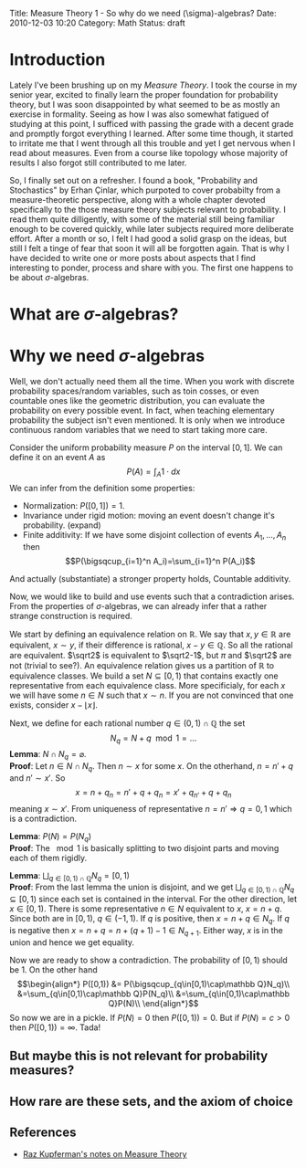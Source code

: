 Title: Measure Theory 1 - So why do we need \(\sigma\)-algebras?
Date: 2010-12-03 10:20
Category: Math
Status: draft

# Introduction 

Lately I've been brushing up on my *Measure Theory*. I took the course in my senior year, excited to finally learn the proper foundation for probability theory, but I was soon disappointed by what seemed to be as mostly an exercise in formality. Seeing as how I was also somewhat fatigued of studying at this point, I sufficed with passing the grade with a decent grade and promptly forgot everything I learned. After some time though, it started to irritate me that I went through all this trouble and yet I get nervous when I read about measures. Even from a course like topology whose majority of results I also forgot still contributed to me later. 

So, I finally set out on a refresher. I found a book, "Probability and Stochastics" by Erhan Çinlar, which purpoted to cover probabilty from a measure-theoretic perspective, along with a whole chapter devoted specifically to the those measure theory subjects relevant to probability. I read them quite dilligently, with some of the material still being familiar enough to be covered quickly, while later subjects required more deliberate effort. After a month or so, I felt I had good a solid grasp on the ideas, but still I felt a tinge of fear that soon it will all be forgotten again. That is why I have decided to write one or more posts about aspects that I find interesting to ponder, process and share with you. The first one happens to be about $\sigma$-algebras.

# What are $\sigma$-algebras?


# Why we need $\sigma$-algebras

Well, we don't actually need them all the time. When you work with discrete probability spaces/random variables, such as toin cosses, or even countable ones like the geometric distribution, you can evaluate the probability on every possible event. In fact, when teaching elementary probability the subject isn't even mentioned. It is only when we introduce continuous random variables that we need to start taking more care.

Consider the uniform probability measure $P$ on the interval $[0,1]$. We can define it on an event $A$ as
$$P(A)=\int_{A}1\cdot dx$$
We can infer from the definition some properties:
- Normalization: $P([0,1])=1$.
- Invariance under rigid motion: moving an event doesn't change it's probability. (expand)
- Finite additivity: If we have some disjoint collection of events $A_1,\dots, A_n$ then
$$P(\bigsqcup_{i=1}^n A_i)=\sum_{i=1}^n P(A_i)$$

And actually (substantiate) a stronger property holds, Countable additivity.

Now, we would like to build and use events such that a contradiction arises. From the properties of $\sigma$-algebras, we can already infer that a rather strange construction is required. 

We start by defining an equivalence relation on $\mathbb R$. We say that $x,y\in\mathbb R$ are equivalent, $x\sim y$, if their difference is rational, $x-y\in\mathbb Q$. So all the rational are equivalent. $\sqrt2$ is equivalent to $\sqrt2-1$, but $\pi$ and $\sqrt2$ are not (trivial to see?). An equivalence relation gives us a partition of $\mathbb R$ to equivalence classes. We build a set $N\subseteq [0,1)$ that contains exactly one representative from each equivalence class. More specificialy, for each $x$ we will have some $n\in N$ such that $x\sim n$. If you are not convinced that one exists, consider $x-\lfloor x\rfloor$. 
<!-- Still, to build such set, we need to "choose" a representative from each  -->
Next, we define for each rational number $q\in (0,1)\cap\mathbb Q$ the set
$$N_q=N+q\mod 1=\dots$$
**Lemma**: $N\cap N_q=\varnothing$.  
**Proof**: Let $n\in N\cap N_q$. Then $n\sim x$ for some $x$. On the otherhand, $n=n'+q$ and $n'\sim x'$. So
$$x=n+q_n=n'+q+q_n=x'+q_{n'}+q+q_n$$
meaning $x\sim x'$. From uniqueness of representative $n=n'\Rightarrow q=0,1$ which is a contradiction.

**Lemma**: $P(N)=P(N_q)$  
**Proof**: The $\mod 1$ is basically splitting to two disjoint parts and moving each of them rigidly.

**Lemma**: $\bigsqcup_{q\in[0,1)\cap\mathbb Q}N_q=[0,1)$  
**Proof**: From the last lemma the union is disjoint, and we get $\bigsqcup_{q\in[0,1)\cap\mathbb Q}N_q\subseteq [0,1)$ since each set is contained in the interval. For the other direction, let $x\in[0,1)$. There is some representative $n\in N$ equivalent to $x$, $x=n+q$. Since both are in $[0,1)$, $q\in(-1,1)$. If $q$ is positive, then $x=n+q\in N_q$. If $q$ is negative then $x=n+q=n+(q+1)-1\in N_{q+1}$. Either way, $x$ is in the union and hence we get equality.

Now we are ready to show a contradiction. The probability of $[0,1)$ should be 1. On the other hand
$$\begin{align*}
P([0,1)) &= P(\bigsqcup_{q\in[0,1)\cap\mathbb Q}N_q)\\
&=\sum_{q\in[0,1)\cap\mathbb Q}P(N_q)\\
&=\sum_{q\in[0,1)\cap\mathbb Q}P(N)\\
\end{align*}$$
So now we are in a pickle. If $P(N)=0$ then $P([0,1))=0$. But if $P(N)=c>0$ then $P([0,1))=\infty$. Tada!

## But maybe this is not relevant for probability measures?

## How rare are these sets, and the axiom of choice



## References
- [Raz Kupferman's notes on Measure Theory](http://www.ma.huji.ac.il/~razk/iWeb/My_Site/Teaching_files/Chapter1_1.pdf)